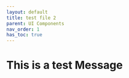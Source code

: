```yaml
---
layout: default
title: test file 2
parent: UI Components
nav_order: 1
has_toc: true
---
```


# This is a test Message